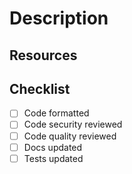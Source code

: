 # Description

<!-- Describe your changes. -->

<!-- ## Related issue -->

<!-- Add link to the related issue. -->

## Resources

<!-- www.bing.com -->

## Checklist

- [ ] Code formatted
- [ ] Code security reviewed
- [ ] Code quality reviewed
- [ ] Docs updated
- [ ] Tests updated